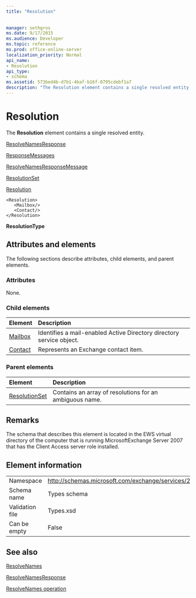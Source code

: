 ```yaml
---
title: "Resolution"
 
 
manager: sethgros
ms.date: 9/17/2015
ms.audience: Developer
ms.topic: reference
ms.prod: office-online-server
localization_priority: Normal
api_name:
- Resolution
api_type:
- schema
ms.assetid: 573bed4b-d7b1-4baf-b16f-0795cdebf1a7
description: "The Resolution element contains a single resolved entity."
---
```


# Resolution

The **Resolution** element contains a single resolved entity. 
  
[ResolveNamesResponse](resolvenamesresponse.md)
  
[ResponseMessages](responsemessages.md)
  
[ResolveNamesResponseMessage](resolvenamesresponsemessage.md)
  
[ResolutionSet](resolutionset.md)
  
[Resolution](resolution.md)
  
```
<Resolution>
   <Mailbox/>
   <Contact/>
</Resolution>
```

 **ResolutionType**
## Attributes and elements

The following sections describe attributes, child elements, and parent elements.
  
### Attributes

None.
  
### Child elements

|**Element**|**Description**|
|:-----|:-----|
|[Mailbox](mailbox.md) <br/> |Identifies a mail-enabled Active Directory directory service object.  <br/> |
|[Contact](contact.md) <br/> |Represents an Exchange contact item.  <br/> |
   
### Parent elements

|**Element**|**Description**|
|:-----|:-----|
|[ResolutionSet](resolutionset.md) <br/> |Contains an array of resolutions for an ambiguous name.  <br/> |
   
## Remarks

The schema that describes this element is located in the EWS virtual directory of the computer that is running MicrosoftExchange Server 2007 that has the Client Access server role installed.
  
## Element information

|||
|:-----|:-----|
|Namespace  <br/> |http://schemas.microsoft.com/exchange/services/2006/types  <br/> |
|Schema name  <br/> |Types schema  <br/> |
|Validation file  <br/> |Types.xsd  <br/> |
|Can be empty  <br/> |False  <br/> |
   
## See also



[ResolveNames](resolvenames.md)
  
[ResolveNamesResponse](resolvenamesresponse.md)
  
[ResolveNames operation](resolvenames-operation.md)

